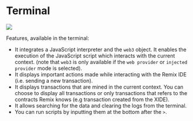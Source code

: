 Terminal
========

![](images/a-terminal-and-more.png)

Features, available in the terminal:

-   It integrates a JavaScript interpreter and the `web3` object. It
    enables the execution of the JavaScript script which interacts with
    the current context. (note that `web3` is only available if the
    `web provider` or `injected provider` mode is selected).
-   It displays important actions made while interacting with the Remix
    IDE (i.e. sending a new transaction).
-   It displays transactions that are mined in the current context. You
    can choose to display all transactions or only transactions that
    refers to the contracts Remix knows (e.g transaction created from
    the XIDE).
-   It allows searching for the data and clearing the logs from the
    terminal.
-   You can run scripts by inputting them at the bottom after the `>`.

